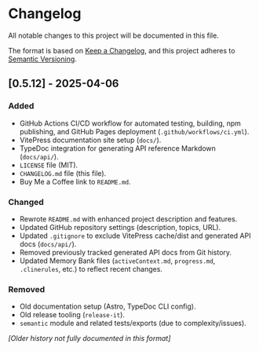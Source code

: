 # Changelog

All notable changes to this project will be documented in this file.

The format is based on [Keep a Changelog](https://keepachangelog.com/en/1.0.0/),
and this project adheres to [Semantic Versioning](https://semver.org/spec/v2.0.0.html).

## [0.5.12] - 2025-04-06

### Added
- GitHub Actions CI/CD workflow for automated testing, building, npm publishing, and GitHub Pages deployment (`.github/workflows/ci.yml`).
- VitePress documentation site setup (`docs/`).
- TypeDoc integration for generating API reference Markdown (`docs/api/`).
- `LICENSE` file (MIT).
- `CHANGELOG.md` file (this file).
- Buy Me a Coffee link to `README.md`.

### Changed
- Rewrote `README.md` with enhanced project description and features.
- Updated GitHub repository settings (description, topics, URL).
- Updated `.gitignore` to exclude VitePress cache/dist and generated API docs (`docs/api/`).
- Removed previously tracked generated API docs from Git history.
- Updated Memory Bank files (`activeContext.md`, `progress.md`, `.clinerules`, etc.) to reflect recent changes.

### Removed
- Old documentation setup (Astro, TypeDoc CLI config).
- Old release tooling (`release-it`).
- `semantic` module and related tests/exports (due to complexity/issues).

*[Older history not fully documented in this format]*